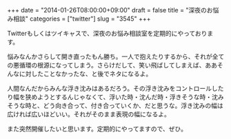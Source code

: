+++
date = "2014-01-26T08:00:00+09:00"
draft = false
title = "深夜のお悩み相談"
categories = ["twitter"]
slug = "3545"
+++

Twitterもしくはツイキャスで、深夜のお悩み相談室を定期的にやっております。

悩みなんかさらして開き直ったもん勝ち。一人で抱えたりするから、それが全ての悪循環の根源になってしまう。さらけだして、笑い飛ばしてしまえば、ああそんなに対したことなかったな、と後でネタになるよ。

人間なんだからみんな浮き沈みはあるだろう。その浮き沈みをコントロールしたり幅を狭めようとするんじゃなくて、浮いた時・沈んだ時・浮きそうな時・沈みそうな時と、どう向き合って、付き合っていくか、だと思うな。浮き沈みの幅は広ければ広いほどいい。それがそのまま表現の幅になるよ。

また突然開催したいと思います。定期的にやってますので、ぜひ。
